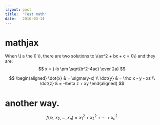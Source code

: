 ```yaml
---
layout: post
title:  "Test math"
date:   2016-03-14
---
```

# mathjax

When \\( a \ne 0 \\), there are two solutions to \\(ax^2 + bx + c = 0\\) and they are:
$$ x = {-b \pm \sqrt{b^2-4ac} \over 2a} $$

$$
\begin{aligned}
\dot{x} & = \sigma(y-x) \\
\dot{y} & = \rho x - y - xz \\
\dot{z} & = -\beta z + xy
\end{aligned}
$$

# another way.

$$
f(x_1,x_2,\ldots,x_n) = x_1^2 + x_2^2 + \cdots + x_n^2
$$
